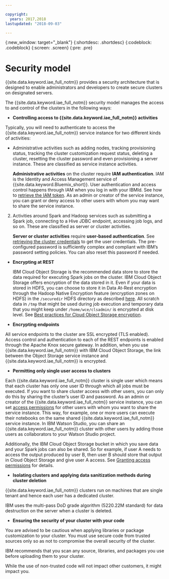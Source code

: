 ```yaml
---

copyright:
  years: 2017,2018
lastupdated: "2018-09-03"

---
```


<!-- Attribute definitions -->
{:new_window: target="_blank"}
{:shortdesc: .shortdesc}
{:codeblock: .codeblock}
{:screen: .screen}
{:pre: .pre}


# Security model

{{site.data.keyword.iae_full_notm}} provides a security architecture that is designed to enable administrators and developers to create secure clusters on designated servers.

The {{site.data.keyword.iae_full_notm}} security model manages the access to and control of the clusters in the following ways:

- **Controlling access to {{site.data.keyword.iae_full_notm}} activities**

 Typically, you will need to authenticate to access the {{site.data.keyword.iae_full_notm}} service instance for two different kinds of activities:
 - Administrative activities such as adding nodes, tracking provisioning status, tracking the cluster customization request status, deleting a cluster, resetting the cluster password and even provisioning a server instance. These are classified as service instance activities.

   **Administrative activities** on the cluster require **IAM  authentication**. IAM is the Identity and Access Management service of {{site.data.keyword.Bluemix_short}}. User authentication and access control happens through IAM when you log in with your IBMId. See how to [retrieve the IAM token](/docs/services/AnalyticsEngine/Retrieve-IAM-access-token.html#retrieving-iam-access-tokens). As an admin or creator of the service instance, you can grant or deny access to  other users with whom you may want to share the service instance.
 2.	Activities around Spark and Hadoop services such as submitting a Spark job, connecting to a Hive JDBC endpoint, accessing job logs, and so on. These are classified as server or cluster activities.

    **Server or cluster activities** require **user-based authentication**. See [retrieving the cluster credentials](/docs/services/AnalyticsEngine/Retrieve-service-credentials-and-service-end-points.html#retrieving-service-credentials-and-service-end-points) to get the user credentials. The pre-configured password is sufficiently complex and compliant with IBM’s password setting policies. You can also reset this password if needed.

- **Encrypting at REST**

  IBM Cloud Object Storage is the recommended data store to store the data required for executing Spark jobs on the cluster. IBM Cloud Object Storage offers encryption of the data stored in it. Even if your data is stored in HDFS, you can choose to store it in Data At-Rest encryption through the Hadoop Native Encryption feature (encryption zones on HDFS) in the `/securedir` HDFS directory as described [here](/docs/services/AnalyticsEngine/Upload-files-to-HDFS.html#working-with-encrypted-data). All  scratch data in `/tmp` that might be used during job execution and temporary data that you might keep under `/home/wce/clsadmin/` is encrypted at disk level. See [Best practices for Cloud Object Storage encryption](/docs/services/AnalyticsEngine/best-practices.html#encryption).

- **Encrypting endpoints**

 All service endpoints to the cluster are SSL encrypted (TLS enabled). Access control and authentication to each of the REST endpoints is enabled through the Apache Knox secure gateway. In addition, when you use {{site.data.keyword.iae_full_notm}} with IBM Cloud Object Storage, the link between the Object Storage service instance and {{site.data.keyword.iae_full_notm}} is encrypted.

- **Permitting only single user access to clusters**

 Each {{site.data.keyword.iae_full_notm}} cluster is single user which means that each cluster has only one user ID through which all jobs must be executed. If you want to share cluster access with other users, you can only do this by sharing the cluster’s user ID and password. As an admin or creator of the {{site.data.keyword.iae_full_notm}} service instance, you can set [access permissions](/docs/services/AnalyticsEngine/granting-permissions-to-users.html#granting-permissions-to-users) for other users with whom you want to share the service instance. This way, for example, one or more users can execute their notebooks on the same shared {{site.data.keyword.iae_full_notm}} service instance. In IBM Watson Studio, you can share an {{site.data.keyword.iae_full_notm}} cluster with other users by adding those users as collaborators to your Watson Studio project.

 Additionally, the IBM Cloud Object Storage bucket in which you save data and your Spark jobs can also be shared. So for example, if user A needs to access the output produced by user B, then user B should store that output in Cloud Object Storage and give user A access. See [Granting access permissions](/docs/services/AnalyticsEngine/granting-permissions-to-users.html#granting-permissions-to-users) for details.

- **Isolating clusters and applying data sanitization methods during  cluster deletion**

 {{site.data.keyword.iae_full_notm}} clusters run on machines that are single tenant and hence each user has a dedicated cluster.

 IBM uses the multi-pass DoD grade algorithm (5220.22M standard) for data destruction on the server when a cluster is deleted.

- **Ensuring the security of your cluster with your code**

 You are advised to be cautious when applying libraries or package customization to your cluster. You must use secure code from trusted sources only so as not to compromise the overall security of the cluster.

 IBM recommends that you scan any source, libraries, and packages you use before uploading them to your cluster.

 While the use of non-trusted code will not impact other customers, it might impact you.
